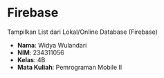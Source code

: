 # Firebase
Tampilkan List dari Lokal/Online Database (Firebase)
- **Nama**: Widya Wulandari  
- **NIM**: 234311056  
- **Kelas**: 4B  
- **Mata Kuliah**: Pemrograman Mobile II
